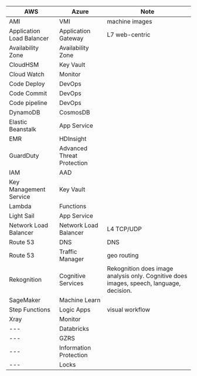 | AWS	                     | Azure                        | Note                       | 
| ------------------------ | -----------------------------|----------------------------|
| AMI                      | VMI                          | machine images|
| Application Load Balancer| Application Gateway          | L7 web-centric|
| Availability Zone        | Availability Zone            | |
| CloudHSM                 | Key Vault                    | |
| Cloud Watch              | Monitor                      | |
| Code Deploy              | DevOps                       | |
| Code Commit              | DevOps                       | |
| Code pipeline            | DevOps                       | |
| DynamoDB                 | CosmosDB                     | |
| Elastic Beanstalk        | App Service                  | |
| EMR                      | HDInsight                    | |
| GuardDuty                | Advanced Threat Protection   | |
| IAM                      | AAD                          | |
| Key Management Service   | Key Vault                    | |
| Lambda                   | Functions                    | |
| Light Sail               | App Service                  | |
| Network Load Balancer    | Network Load Balancer        | L4 TCP/UDP|
| Route 53                 | DNS                          | DNS|
| Route 53                 | Traffic Manager              | geo routing|
| Rekognition              | Cognitive Services           | Rekognition does image analysis only. Cognitive does images, speech, language, decision. |
| SageMaker                | Machine Learn                | |
| Step Functions           | Logic Apps                   | visual workflow |
| Xray                     | Monitor                      | |
| ---                      | Databricks                   | |
| ---                      | GZRS                         | |
| ---                      | Information Protection       | |
| ---                      | Locks                        | |
